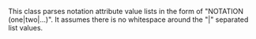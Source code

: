 This class parses notation attribute value lists in the form of "NOTATION (one|two|...)". It assumes there is no whitespace around the "|" separated list values.